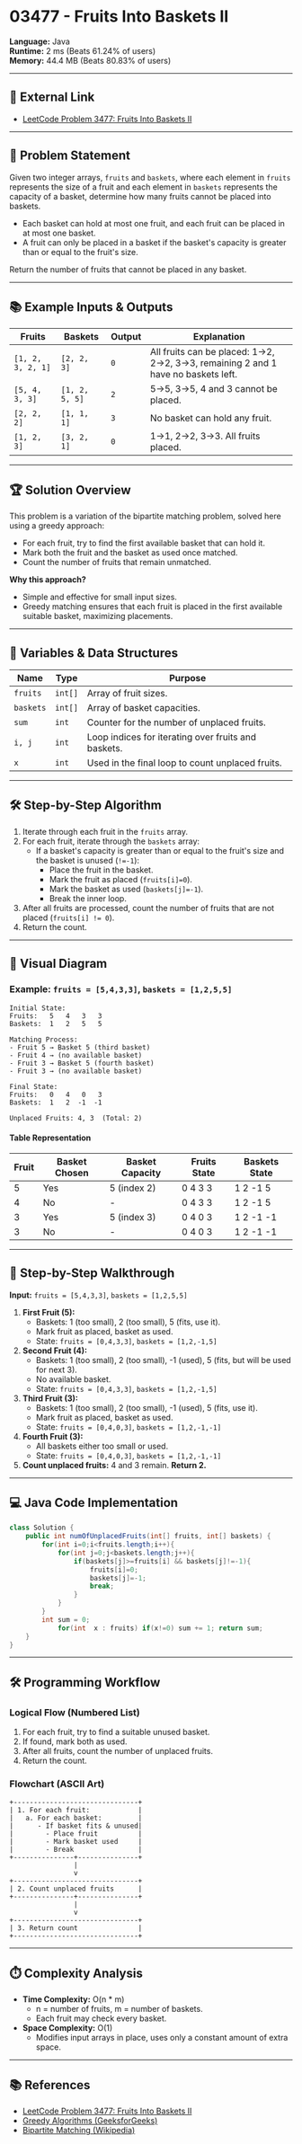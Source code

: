 # 03477 - Fruits Into Baskets II

**Language:** Java  
**Runtime:** 2 ms (Beats 61.24% of users)  
**Memory:** 44.4 MB (Beats 80.83% of users)  

---

## 📎 External Link

- [LeetCode Problem 3477: Fruits Into Baskets II](https://leetcode.com/problems/fruits-into-baskets-ii/)

---

## 📝 Problem Statement

Given two integer arrays, `fruits` and `baskets`, where each element in `fruits` represents the size of a fruit and each element in `baskets` represents the capacity of a basket, determine how many fruits cannot be placed into baskets.  
- Each basket can hold at most one fruit, and each fruit can be placed in at most one basket.
- A fruit can only be placed in a basket if the basket's capacity is greater than or equal to the fruit's size.

Return the number of fruits that cannot be placed in any basket.

---

## 📚 Example Inputs & Outputs

| Fruits                | Baskets           | Output | Explanation                                                                                  |
|-----------------------|-------------------|--------|----------------------------------------------------------------------------------------------|
| `[1, 2, 3, 2, 1]`     | `[2, 2, 3]`       | `0`    | All fruits can be placed: 1→2, 2→2, 3→3, remaining 2 and 1 have no baskets left.             |
| `[5, 4, 3, 3]`        | `[1, 2, 5, 5]`    | `2`    | 5→5, 3→5, 4 and 3 cannot be placed.                                                         |
| `[2, 2, 2]`           | `[1, 1, 1]`       | `3`    | No basket can hold any fruit.                                                                |
| `[1, 2, 3]`           | `[3, 2, 1]`       | `0`    | 1→1, 2→2, 3→3. All fruits placed.                                                           |

---

## 🏆 Solution Overview

This problem is a variation of the bipartite matching problem, solved here using a greedy approach:
- For each fruit, try to find the first available basket that can hold it.
- Mark both the fruit and the basket as used once matched.
- Count the number of fruits that remain unmatched.

**Why this approach?**
- Simple and effective for small input sizes.
- Greedy matching ensures that each fruit is placed in the first available suitable basket, maximizing placements.

---

## 🧩 Variables & Data Structures

| Name      | Type      | Purpose                                                                 |
|-----------|-----------|-------------------------------------------------------------------------|
| `fruits`  | `int[]`   | Array of fruit sizes.                                                   |
| `baskets` | `int[]`   | Array of basket capacities.                                             |
| `sum`     | `int`     | Counter for the number of unplaced fruits.                              |
| `i, j`    | `int`     | Loop indices for iterating over fruits and baskets.                     |
| `x`       | `int`     | Used in the final loop to count unplaced fruits.                        |

---

## 🛠️ Step-by-Step Algorithm

1. Iterate through each fruit in the `fruits` array.
2. For each fruit, iterate through the `baskets` array:
    - If a basket's capacity is greater than or equal to the fruit's size and the basket is unused (`!=-1`):
        - Place the fruit in the basket.
        - Mark the fruit as placed (`fruits[i]=0`).
        - Mark the basket as used (`baskets[j]=-1`).
        - Break the inner loop.
3. After all fruits are processed, count the number of fruits that are not placed (`fruits[i] != 0`).
4. Return the count.

---

## 🎨 Visual Diagram

### Example: `fruits = [5,4,3,3]`, `baskets = [1,2,5,5]`

```
Initial State:
Fruits:   5   4   3   3
Baskets:  1   2   5   5

Matching Process:
- Fruit 5 → Basket 5 (third basket)
- Fruit 4 → (no available basket)
- Fruit 3 → Basket 5 (fourth basket)
- Fruit 3 → (no available basket)

Final State:
Fruits:   0   4   0   3
Baskets:  1   2  -1  -1

Unplaced Fruits: 4, 3  (Total: 2)
```

#### Table Representation

| Fruit | Basket Chosen | Basket Capacity | Fruits State | Baskets State |
|-------|---------------|----------------|-------------|---------------|
| 5     | Yes           | 5 (index 2)    | 0 4 3 3     | 1 2 -1 5      |
| 4     | No            | -              | 0 4 3 3     | 1 2 -1 5      |
| 3     | Yes           | 5 (index 3)    | 0 4 0 3     | 1 2 -1 -1     |
| 3     | No            | -              | 0 4 0 3     | 1 2 -1 -1     |

---

## 🧮 Step-by-Step Walkthrough

**Input:** `fruits = [5,4,3,3]`, `baskets = [1,2,5,5]`

1. **First Fruit (5):**
    - Baskets: 1 (too small), 2 (too small), 5 (fits, use it).
    - Mark fruit as placed, basket as used.
    - State: `fruits = [0,4,3,3]`, `baskets = [1,2,-1,5]`
2. **Second Fruit (4):**
    - Baskets: 1 (too small), 2 (too small), -1 (used), 5 (fits, but will be used for next 3).
    - No available basket.
    - State: `fruits = [0,4,3,3]`, `baskets = [1,2,-1,5]`
3. **Third Fruit (3):**
    - Baskets: 1 (too small), 2 (too small), -1 (used), 5 (fits, use it).
    - Mark fruit as placed, basket as used.
    - State: `fruits = [0,4,0,3]`, `baskets = [1,2,-1,-1]`
4. **Fourth Fruit (3):**
    - All baskets either too small or used.
    - State: `fruits = [0,4,0,3]`, `baskets = [1,2,-1,-1]`
5. **Count unplaced fruits:** 4 and 3 remain. **Return 2.**

---

## 💻 Java Code Implementation

```java
class Solution {
    public int numOfUnplacedFruits(int[] fruits, int[] baskets) {
        for(int i=0;i<fruits.length;i++){
            for(int j=0;j<baskets.length;j++){
                if(baskets[j]>=fruits[i] && baskets[j]!=-1){
                    fruits[i]=0;
                    baskets[j]=-1;
                    break;
                }
            }
        }
        int sum = 0;
            for(int  x : fruits) if(x!=0) sum += 1; return sum;
    }
}
```

---

## 🛠️ Programming Workflow

### Logical Flow (Numbered List)

1. For each fruit, try to find a suitable unused basket.
2. If found, mark both as used.
3. After all fruits, count the number of unplaced fruits.
4. Return the count.

### Flowchart (ASCII Art)

```
+-------------------------------+
| 1. For each fruit:            |
|   a. For each basket:         |
|      - If basket fits & unused|
|        - Place fruit          |
|        - Mark basket used     |
|        - Break                |
+---------------+---------------+
                |
                v
+-------------------------------+
| 2. Count unplaced fruits      |
+---------------+---------------+
                |
                v
+-------------------------------+
| 3. Return count               |
+-------------------------------+
```

---

## ⏱️ Complexity Analysis

- **Time Complexity:** O(n * m)  
  - n = number of fruits, m = number of baskets.
  - Each fruit may check every basket.
- **Space Complexity:** O(1)  
  - Modifies input arrays in place, uses only a constant amount of extra space.

---

## 📚 References

- [LeetCode Problem 3477: Fruits Into Baskets II](https://leetcode.com/problems/fruits-into-baskets-ii/)
- [Greedy Algorithms (GeeksforGeeks)](https://www.geeksforgeeks.org/greedy-algorithms/)
- [Bipartite Matching (Wikipedia)](https://en.wikipedia.org/wiki/Matching_(graph_theory))